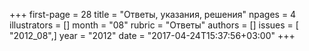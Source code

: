 +++
first-page = 28
title = "Ответы, указания, решения"
npages = 4
illustrators = []
month = "08"
rubric = "Ответы"
authors = []
issues = [ "2012_08",]
year = "2012"
date = "2017-04-24T15:37:56+03:00"
+++
